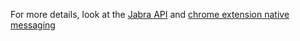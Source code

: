 For more details, look at the [Jabra API](https://github.com/gnaudio/jabra-browser-integration) and [chrome extension native messaging](https://developer.chrome.com/extensions/nativeMessaging)
